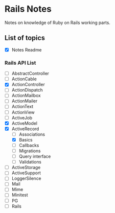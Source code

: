 # Rails Notes
Notes on knowledge of Ruby on Rails working parts.

## List of topics
- [x] Notes Readme

### Rails API List
- [ ] AbstractController
- [ ] ActionCable
- [x] ActionController
- [ ] ActionDispatch
- [ ] ActionMailbox
- [ ] ActionMailer
- [ ] ActionText
- [ ] ActionView
- [ ] ActiveJob
- [x] ActiveModel
- [x] ActiveRecord
    - [ ] Associations
    - [x] Basics
    - [ ] Callbacks
    - [ ] Migrations
    - [ ] Query interface
    - [ ] Validations
- [ ] ActiveStorage
- [ ] ActiveSupport
- [ ] LoggerSilence
- [ ] Mail
- [ ] Mime
- [ ] Minitest
- [ ] PG
- [ ] Rails
